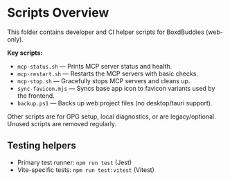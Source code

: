 # Scripts Overview

This folder contains developer and CI helper scripts for BoxdBuddies (web-only).

**Key scripts:**

- `mcp-status.sh` — Prints MCP server status and health.
- `mcp-restart.sh` — Restarts the MCP servers with basic checks.
- `mcp-stop.sh` — Gracefully stops MCP servers and cleans up.
- `sync-favicon.mjs` — Syncs base app icon to favicon variants used by the frontend.
- `backup.ps1` — Backs up web project files (no desktop/tauri support).

Other scripts are for GPG setup, local diagnostics, or are legacy/optional. Unused scripts are removed regularly.

## Testing helpers

- Primary test runner: `npm run test` (Jest)
- Vite-specific tests: `npm run test:vitest` (Vitest)
